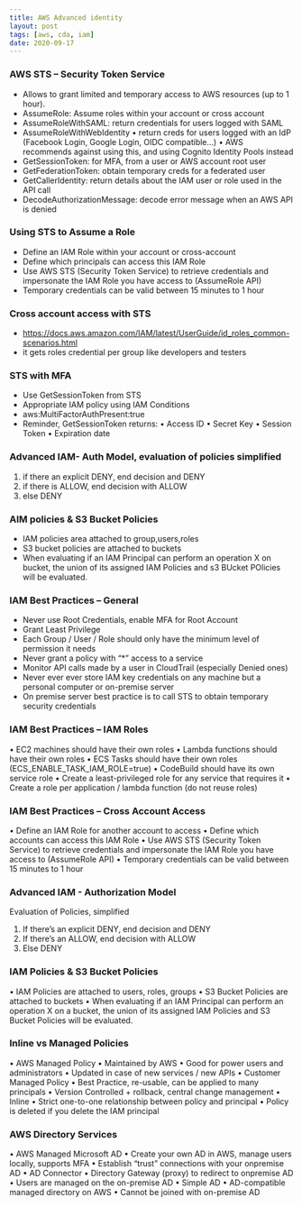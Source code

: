 ```yaml
---
title: AWS Advanced identity
layout: post
tags: [aws, cda, iam]
date: 2020-09-17
---
```

### AWS STS – Security Token Service
- Allows to grant limited and temporary access to AWS resources (up to 1 hour).
- AssumeRole: Assume roles within your account or cross account
- AssumeRoleWithSAML: return credentials for users logged with SAML
- AssumeRoleWithWebIdentity
• return creds for users logged with an IdP (Facebook Login, Google Login, OIDC compatible…)
• AWS recommends against using this, and using Cognito Identity Pools instead
- GetSessionToken: for MFA, from a user or AWS account root user
- GetFederationToken: obtain temporary creds for a federated user
- GetCallerIdentity: return details about the IAM user or role used in the API call
- DecodeAuthorizationMessage: decode error message when an AWS API is denied
### Using STS to Assume a Role
- Define an IAM Role within your
account or cross-account
- Define which principals can access
this IAM Role
- Use AWS STS (Security Token
Service) to retrieve credentials and
impersonate the IAM Role you
have access to (AssumeRole API)
- Temporary credentials can be valid
between 15 minutes to 1 hour
### Cross account access with STS
- https://docs.aws.amazon.com/IAM/latest/UserGuide/id_roles_common-scenarios.html
- it gets roles credential per group like developers and testers
### STS with MFA
- Use GetSessionToken from STS
- Appropriate IAM policy using
IAM Conditions
- aws:MultiFactorAuthPresent:true
- Reminder, GetSessionToken
returns:
• Access ID
• Secret Key
• Session Token
• Expiration date
### Advanced IAM- Auth Model, evaluation of policies simplified
1. if there an explicit DENY, end decision and DENY
2. if there is ALLOW, end decision with ALLOW
3. else DENY
### AIM policies & S3 Bucket Policies
- IAM policies area attached to group,users,roles
- S3 bucket policies are attached to buckets
- When evaluating if an IAM Principal can perform an operation X on bucket, the union of its assigned IAM Policies and s3 BUcket POlicies will be evaluated.

### IAM Best Practices – General
- Never use Root Credentials, enable MFA for Root Account
- Grant Least Privilege
- Each Group / User / Role should only have the minimum level of permission it
needs
- Never grant a policy with “*” access to a service
- Monitor API calls made by a user in CloudTrail (especially Denied ones)
- Never ever ever store IAM key credentials on any machine but a
personal computer or on-premise server
- On premise server best practice is to call STS to obtain temporary
security credentials
### IAM Best Practices – IAM Roles
• EC2 machines should have their own roles
• Lambda functions should have their own roles
• ECS Tasks should have their own roles
(ECS_ENABLE_TASK_IAM_ROLE=true)
• CodeBuild should have its own service role
• Create a least-privileged role for any service that requires it
• Create a role per application / lambda function (do not reuse roles)
### IAM Best Practices – Cross Account Access
• Define an IAM Role for another
account to access
• Define which accounts can access
this IAM Role
• Use AWS STS (Security Token
Service) to retrieve credentials and
impersonate the IAM Role you
have access to (AssumeRole API)
• Temporary credentials can be valid
between 15 minutes to 1 hour
### Advanced IAM - Authorization Model
Evaluation of Policies, simplified
1. If there’s an explicit DENY, end decision and DENY
2. If there’s an ALLOW, end decision with ALLOW
3. Else DENY
### IAM Policies & S3 Bucket Policies
• IAM Policies are attached to users, roles, groups
• S3 Bucket Policies are attached to buckets
• When evaluating if an IAM Principal can perform an operation X on a
bucket, the union of its assigned IAM Policies and S3 Bucket Policies will
be evaluated.
### Inline vs Managed Policies
• AWS Managed Policy
• Maintained by AWS
• Good for power users and administrators
• Updated in case of new services / new APIs
• Customer Managed Policy
• Best Practice, re-usable, can be applied to many principals
• Version Controlled + rollback, central change management
• Inline
• Strict one-to-one relationship between policy and principal
• Policy is deleted if you delete the IAM principal
### AWS Directory Services
• AWS Managed Microsoft AD
• Create your own AD in AWS, manage users
locally, supports MFA
• Establish “trust” connections with your onpremise
AD
• AD Connector
• Directory Gateway (proxy) to redirect to onpremise
AD
• Users are managed on the on-premise AD
• Simple AD
• AD-compatible managed directory on AWS
• Cannot be joined with on-premise AD

